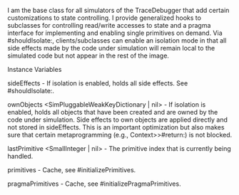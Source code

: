 I am the base class for all simulators of the TraceDebugger that add certain customizations to state controlling. I provide generalized hooks to subclasses for controlling read/write accesses to state and a pragma interface for implementing and enabling single primitives on demand. Via #shouldIsolate:, clients/subclasses can enable an isolation mode in that all side effects made by the code under simulation will remain local to the simulated code but not appear in the rest of the image.

Instance Variables

sideEffects <TDBMemory>
	- If isolation is enabled, holds all side effects. See #shouldIsolate:.

ownObjects <SimPluggableWeakKeyDictionary | nil>
	- If isolation is enabled, holds all objects that have been created and are owned by the code under simulation. Side effects to own objects are applied directly and not stored in sideEffects. This is an important optimization but also makes sure that certain metaprogramming (e.g., Context>>#return:) is not blocked.

lastPrimitive <SmallInteger | nil>
	- The primitive index that is currently being handled.

primitives <Array>
	- Cache, see #initializePrimitives.

pragmaPrimitives <Dictionary>
	- Cache, see #initializePragmaPrimitives.
